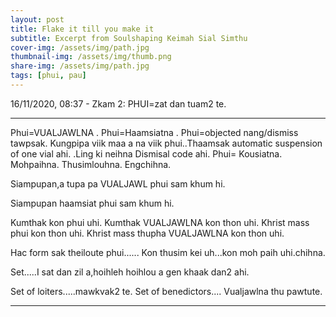 ```yaml
---
layout: post
title: Flake it till you make it
subtitle: Excerpt from Soulshaping Keimah Sial Simthu
cover-img: /assets/img/path.jpg
thumbnail-img: /assets/img/thumb.png
share-img: /assets/img/path.jpg
tags: [phui, pau]
---
```


16/11/2020, 08:37 - Zkam 2: PHUI=zat dan tuam2 te.
***

Phui=VUALJAWLNA .
Phui=Haamsiatna .
Phui=objected nang/dismiss tawpsak.
Kungpipa viik maa a na viik phui..Thaamsak automatic suspension of one vial ahi.
.Ling ki neihna Dismisal code ahi.
Phui=
Kousiatna.
Mohpaihna. 
Thusimlouhna. 
Engchihna.

Siampupan,a tupa pa VUALJAWL phui sam khum hi.

Siampupan haamsiat phui sam khum hi.

Kumthak kon phui uhi.
Kumthak VUALJAWLNA kon thon uhi.
Khrist mass phui kon thon uhi.
Khrist mass thupha VUALJAWLNA kon thon uhi.

Hac form sak theiloute phui......
Kon thusim kei uh...kon moh paih uhi.chihna.

Set.....I sat dan zil a,hoihleh hoihlou a gen khaak dan2  ahi.

Set of loiters.....mawkvak2 te.
Set of benedictors....
Vualjawlna thu pawtute.  

***
